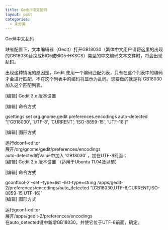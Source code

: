 ```yaml
---
title: Gedit中文乱码
layout: post
categories:
  - 未分类
---
```

Gedit中文乱码

缺省配置下，文本编辑器（Gedit）打开GB18030（繁体中文用户请将这里的出现的GB18030替换成BIG5或BIG5-HKSCS）类型的中文编码文本文件时，将会出现乱码。

出现这种情况的原因是，Gedit 使用一个编码匹配列表，只有在这个列表中的编码才会进行匹配，不在这个列表中的编码将显示为乱码。您要做的就是将 GB18030 加入这个匹配列表。

[编辑] Gedit 3.x 版本设置 

[编辑] 命令方式

gsettings set org.gnome.gedit.preferences.encodings auto-detected &#8220;[&#8216;GB18030&#8242;, &#8216;UTF-8&#8242;, &#8216;CURRENT&#8217;, &#8216;ISO-8859-15&#8242;, &#8216;UTF-16&#8242;]&#8221;

[编辑] 图形方式

运行dconf-editor  
展开/org/gnome/gedit/preferences/encodings  
auto-detected的Value中加入 &#8216;GB18030&#8242; ，加在UTF-8前面；  
[编辑] Gedit 2.x 版本设置 （适用于Ubuntu 11.04及以前）

[编辑] 命令方式

gconftool-2 &#8211;set &#8211;type=list &#8211;list-type=string /apps/gedit-2/preferences/encodings/auto_detected &#8220;[GB18030,UTF-8,CURRENT,ISO-8859-15,UTF-16]&#8221;  
[编辑] 图形方式

运行gconf-editor  
展开/apps/gedit-2/preferences/encodings  
在auto_detected键中新增GB18030，并使它位于UTF-8前面，确定。